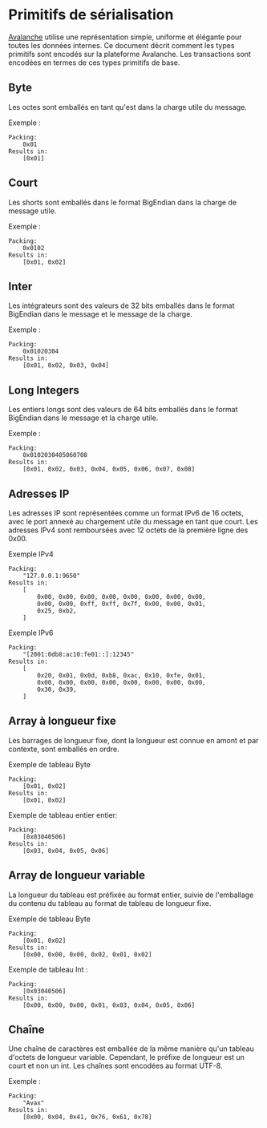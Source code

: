 # Primitifs de sérialisation

[Avalanche](../../#avalanche) utilise une représentation simple, uniforme et élégante pour toutes les données internes. Ce document décrit comment les types primitifs sont encodés sur la plateforme Avalanche. Les transactions sont encodées en termes de ces types primitifs de base.

## Byte

Les octes sont emballés en tant qu'est dans la charge utile du message.

Exemple :

```text
Packing:
    0x01
Results in:
    [0x01]
```

## Court

Les shorts sont emballés dans le format BigEndian dans la charge de message utile.

Exemple :

```text
Packing:
    0x0102
Results in:
    [0x01, 0x02]
```

## Inter

Les intégrateurs sont des valeurs de 32 bits emballés dans le format BigEndian dans le message et le message de la charge.

Exemple :

```text
Packing:
    0x01020304
Results in:
    [0x01, 0x02, 0x03, 0x04]
```

## Long Integers

Les entiers longs sont des valeurs de 64 bits emballés dans le format BigEndian dans le message et la charge utile.

Exemple :

```text
Packing:
    0x0102030405060708
Results in:
    [0x01, 0x02, 0x03, 0x04, 0x05, 0x06, 0x07, 0x08]
```

## Adresses IP

Les adresses IP sont représentées comme un format IPv6 de 16 octets, avec le port annexé au chargement utile du message en tant que court. Les adresses IPv4 sont remboursées avec 12 octets de la première ligne des 0x00.

Exemple IPv4

```text
Packing:
    "127.0.0.1:9650"
Results in:
    [
        0x00, 0x00, 0x00, 0x00, 0x00, 0x00, 0x00, 0x00,
        0x00, 0x00, 0xff, 0xff, 0x7f, 0x00, 0x00, 0x01,
        0x25, 0xb2,
    ]
```

Exemple IPv6

```text
Packing:
    "[2001:0db8:ac10:fe01::]:12345"
Results in:
    [
        0x20, 0x01, 0x0d, 0xb8, 0xac, 0x10, 0xfe, 0x01,
        0x00, 0x00, 0x00, 0x00, 0x00, 0x00, 0x00, 0x00,
        0x30, 0x39,
    ]
```

## Array à longueur fixe

Les barrages de longueur fixe, dont la longueur est connue en amont et par contexte, sont emballés en ordre.

Exemple de tableau Byte

```text
Packing:
    [0x01, 0x02]
Results in:
    [0x01, 0x02]
```

Exemple de tableau entier entier:

```text
Packing:
    [0x03040506]
Results in:
    [0x03, 0x04, 0x05, 0x06]
```

## Array de longueur variable

La longueur du tableau est préfixée au format entier, suivie de l'emballage du contenu du tableau au format de tableau de longueur fixe.

Exemple de tableau Byte

```text
Packing:
    [0x01, 0x02]
Results in:
    [0x00, 0x00, 0x00, 0x02, 0x01, 0x02]
```

Exemple de tableau Int :

```text
Packing:
    [0x03040506]
Results in:
    [0x00, 0x00, 0x00, 0x01, 0x03, 0x04, 0x05, 0x06]
```

## Chaîne

Une chaîne de caractères est emballée de la même manière qu'un tableau d'octets de longueur variable. Cependant, le préfixe de longueur est un court et non un int. Les chaînes sont encodées au format UTF-8.

Exemple :

```text
Packing:
    "Avax"
Results in:
    [0x00, 0x04, 0x41, 0x76, 0x61, 0x78]
```

